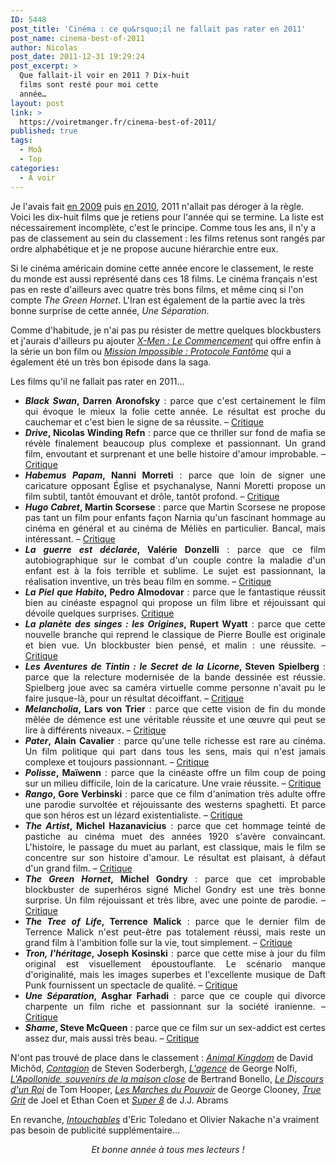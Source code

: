 ```yaml
---
ID: 5448
post_title: 'Cinéma : ce qu&rsquo;il ne fallait pas rater en 2011'
post_name: cinema-best-of-2011
author: Nicolas
post_date: 2011-12-31 19:29:24
post_excerpt: >
  Que fallait-il voir en 2011 ? Dix-huit
  films sont resté pour moi cette
  année…
layout: post
link: >
  https://voiretmanger.fr/cinema-best-of-2011/
published: true
tags:
  - Moâ
  - Top
categories:
  - À voir
---
```

<p>Je l'avais fait <a href="https://voiretmanger.fr/2009/12/26/cinema-the-very-best-of-2009/">en 2009</a> puis <a href="https://voiretmanger.fr/2010/12/26/cinema-best-of-2010/">en 2010</a>, 2011 n'allait pas déroger à la règle. Voici les dix-huit films que je retiens pour l'année qui se termine. La liste est nécessairement incomplète, c'est le principe. Comme tous les ans, il n'y a pas de classement au sein du classement : les films retenus sont rangés par ordre alphabétique et je ne propose aucune hiérarchie entre eux.</p>
<p>Si le cinéma américain domine cette année encore le classement, le reste du monde est aussi représenté dans ces 18 films. Le cinéma français n'est pas en reste d'ailleurs avec quatre très bons films, et même cinq si l'on compte <em>The Green Hornet</em>. L'Iran est également de la partie avec la très bonne surprise de cette année, <em>Une Séparation</em>.</p>
<p>Comme d'habitude, je n'ai pas pu résister de mettre quelques blockbusters et j'aurais d'ailleurs pu ajouter <em><a href="https://voiretmanger.fr/2011/06/02/x-men-commencement-vaughn/">X-Men : Le Commencement</a></em> qui offre enfin à la série un bon film ou <em><a href="https://voiretmanger.fr/2011/12/14/mission-impossible-protocole-fantome-bird/">Mission Impossible : Protocole Fantôme</a></em> qui a également été un très bon épisode dans la saga.</p>
<p>Les films qu'il ne fallait pas rater en 2011…</p>

<ul>
	<li style="text-align: justify;"><strong><em>Black Swan</em>, Darren Aronofsky</strong> : parce que c'est certainement le film qui évoque le mieux la folie cette année. Le résultat est proche du cauchemar et c'est bien le signe de sa réussite. – <a href="https://voiretmanger.fr/2011/02/18/black-swan-aronofsky/">Critique</a></li>
	<li style="text-align: justify;"><strong><em>Drive</em>, Nicolas Winding Refn</strong> : parce que ce thriller sur fond de mafia se révèle finalement beaucoup plus complexe et passionnant. Un grand film, envoutant et surprenant et une belle histoire d'amour improbable. – <a href="https://voiretmanger.fr/2011/10/04/drive-winding-refn">Critique</a></li>
	<li style="text-align: justify;"><strong><em>Habemus Papam</em>, Nanni Morreti</strong> : parce que loin de signer une caricature opposant Église et psychanalyse, Nanni Moretti propose un film subtil, tantôt émouvant et drôle, tantôt profond. – <a href="https://voiretmanger.fr/2011/09/09/habemus-papam-moretti/">Critique</a></li>
	<li style="text-align: justify;"><strong><em>Hugo Cabret</em>, Martin Scorsese</strong> : parce que Martin Scorsese ne propose pas tant un film pour enfants façon Narnia qu'un fascinant hommage au cinéma en général et au cinéma de Méliès en particulier. Bancal, mais intéressant. – <a href="https://voiretmanger.fr/2011/12/17/hugo-cabret-scorsese/">Critique</a></li>
	<li style="text-align: justify;"><strong><em>La guerre est déclarée</em>, Valérie Donzelli</strong> : parce que ce film autobiographique sur le combat d'un couple contre la maladie d'un enfant est à la fois terrible et sublime. Le sujet est passionnant, la réalisation inventive, un très beau film en somme. – <a href="https://voiretmanger.fr/2011/09/04/guerre-declaree-donzelli/">Critique</a></li>
	<li style="text-align: justify;"><strong><em>La Piel que Habito</em>, Pedro Almodovar</strong> : parce que le fantastique réussit bien au cinéaste espagnol qui propose un film libre et réjouissant qui dévoile quelques surprises. <a href="https://voiretmanger.fr/2011/08/17/la-piel-que-habito-almodovar/">Critique</a></li>
	<li style="text-align: justify;"><strong><em>La planète des singes : les Origines</em>, Rupert Wyatt</strong> : parce que cette nouvelle branche qui reprend le classique de Pierre Boulle est originale et bien vue. Un blockbuster bien pensé, et malin : une réussite. – <a href="https://voiretmanger.fr/2011/08/14/planete-singes-origines-wyatt/">Critique</a></li>
	<li style="text-align: justify;"><strong><em>Les Aventures de Tintin : le Secret de la Licorne</em>, Steven Spielberg</strong> : parce que la relecture modernisée de la bande dessinée est réussie. Spielberg joue avec sa caméra virtuelle comme personne n'avait pu le faire jusque-là, pour un résultat décoiffant. – <a href="https://voiretmanger.fr/2011/10/28/aventures-tintin-secret-licorne-spielberg/">Critique</a></li>
	<li style="text-align: justify;"><strong><em>Melancholia</em>, Lars von Trier</strong> : parce que cette vision de fin du monde mêlée de démence est une véritable réussite et une œuvre qui peut se lire à différents niveaux. – <a href="https://voiretmanger.fr/2011/08/09/melancholia-trier/">Critique</a></li>
	<li style="text-align: justify;"><strong><em>Pater</em>, Alain Cavalier</strong> : parce qu'une telle richesse est rare au cinéma. Un film politique qui part dans tous les sens, mais qui n'est jamais complexe et toujours passionnant. – <a href="https://voiretmanger.fr/2011/06/28/pater-cavalier/">Critique</a></li>
	<li style="text-align: justify;"><strong><em>Polisse</em>, Maïwenn</strong> : parce que la cinéaste offre un film coup de poing sur un milieu difficile, loin de la caricature. Une vraie réussite. – <a href="https://voiretmanger.fr/2011/11/01/polisse-maiwenn/">Critique</a></li>
	<li style="text-align: justify;"><strong><em>Rango</em>, Gore Verbinski</strong> : parce que ce film d'animation très adulte offre une parodie survoltée et réjouissante des westerns spaghetti. Et parce que son héros est un lézard existentialiste. – <a href="https://voiretmanger.fr/2011/03/24/rango-verbinski/">Critique</a></li>
	<li style="text-align: justify;"><strong><em>The Artist</em>, Michel Hazanavicius</strong> : parce que cet hommage teinté de pastiche au cinéma muet des années 1920 s'avère convaincant. L'histoire, le passage du muet au parlant, est classique, mais le film se concentre sur son histoire d'amour. Le résultat est plaisant, à défaut d'un grand film. – <a href="https://voiretmanger.fr/2011/10/16/artist-hazanavicius">Critique</a></li>
	<li style="text-align: justify;"><strong><em>The Green Hornet</em>, Michel Gondry</strong> : parce que cet improbable blockbuster de superhéros signé Michel Gondry est une très bonne surprise. Un film réjouissant et très libre, avec une pointe de parodie. – <a href="https://voiretmanger.fr/2011/01/13/green-hornet-gondry/">Critique</a></li>
	<li style="text-align: justify;"><strong><em>The Tree of Life</em>, Terrence Malick</strong> : parce que le dernier film de Terrence Malick n'est peut-être pas totalement réussi, mais reste un grand film à l'ambition folle sur la vie, tout simplement. – <a href="https://voiretmanger.fr/2011/05/17/tree-of-life-malick/">Critique</a></li>
	<li style="text-align: justify;"><strong><em>Tron, l'héritage</em>, Joseph Kosinski</strong> : parce que cette mise à jour du film original est visuellement époustouflante. Le scénario manque d'originalité, mais les images superbes et l'excellente musique de Daft Punk fournissent un spectacle de qualité. – <a href="https://voiretmanger.fr/2011/01/29/tron-heritage-kosinski/">Critique</a></li>
	<li style="text-align: justify;"><strong><em>Une Séparation</em>, Asghar Farhadi</strong> : parce que ce couple qui divorce charpente un film riche et passionnant sur la société iranienne. – <a href="https://voiretmanger.fr/2011/06/18/une-separation-farhadi/">Critique</a></li>
	<li style="text-align: justify;"><strong><em>Shame</em>, Steve McQueen</strong> : parce que ce film sur un sex-addict est certes assez dur, mais aussi très beau. – <a href="https://voiretmanger.fr/2011/12/07/shame-mcqueen/">Critique</a></li>
</ul>
<p>N'ont pas trouvé de place dans le classement : <em><a href="https://voiretmanger.fr/2011/05/10/animal-kingdom-michod/">Animal Kingdom</a></em> de David Michôd, <em><a href="https://voiretmanger.fr/2011/11/13/contagion-soderbergh/">Contagion</a></em> de Steven Soderbergh, <em><a href="https://voiretmanger.fr/2011/03/21/agence-nolfi/">L'agence</a></em> de George Nolfi, <em><a href="https://voiretmanger.fr/2011/10/02/apollonide-souvenirs-maison-close-bonello/">L'Apollonide, souvenirs de la maison close</a></em> de Bertrand Bonello, <em><a href="https://voiretmanger.fr/2011/01/26/discours-roi-hooper/">Le Discours d'un Roi</a></em> de Tom Hooper, <em><a href="https://voiretmanger.fr/2011/10/25/marches-pouvoir-clooney/">Les Marches du Pouvoir</a></em> de George Clooney, <em><a href="https://voiretmanger.fr/2011/02/25/true-grit-coen/">True Grit</a></em> de Joel et Ethan Coen et <em><a href="https://voiretmanger.fr/2011/08/04/super-8-abrams/">Super 8</a></em> de J.J. Abrams</p>
<p>En revanche, <em><a href="https://voiretmanger.fr/2011/11/08/intouchables-toledano-nakache/">Intouchables</a></em> d'Eric Toledano et Olivier Nakache n'a vraiment pas besoin de publicité supplémentaire…</p>
<p style="text-align: center;"><em>Et bonne année à tous mes lecteurs !</em></p>